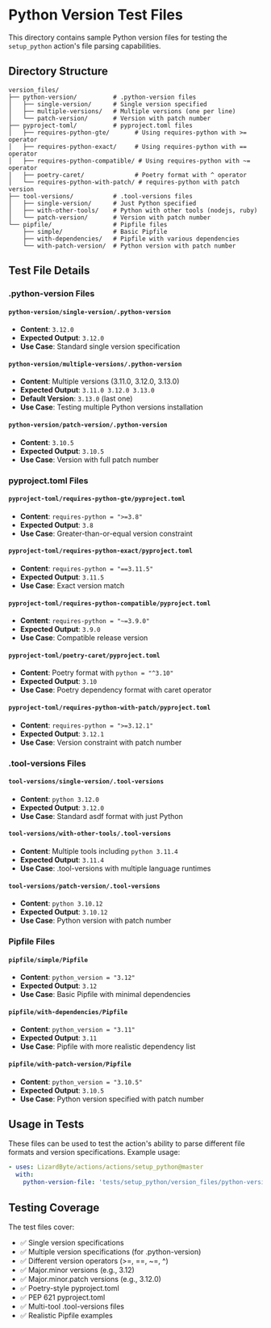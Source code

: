 # Python Version Test Files

This directory contains sample Python version files for testing the `setup_python` action's file parsing capabilities.

## Directory Structure

```
version_files/
├── python-version/          # .python-version files
│   ├── single-version/      # Single version specified
│   ├── multiple-versions/   # Multiple versions (one per line)
│   └── patch-version/       # Version with patch number
├── pyproject-toml/          # pyproject.toml files
│   ├── requires-python-gte/       # Using requires-python with >= operator
│   ├── requires-python-exact/     # Using requires-python with == operator
│   ├── requires-python-compatible/ # Using requires-python with ~= operator
│   ├── poetry-caret/              # Poetry format with ^ operator
│   └── requires-python-with-patch/ # requires-python with patch version
├── tool-versions/           # .tool-versions files
│   ├── single-version/      # Just Python specified
│   ├── with-other-tools/    # Python with other tools (nodejs, ruby)
│   └── patch-version/       # Version with patch number
└── pipfile/                 # Pipfile files
    ├── simple/              # Basic Pipfile
    ├── with-dependencies/   # Pipfile with various dependencies
    └── with-patch-version/  # Python version with patch number
```

## Test File Details

### .python-version Files

#### `python-version/single-version/.python-version`
- **Content**: `3.12.0`
- **Expected Output**: `3.12.0`
- **Use Case**: Standard single version specification

#### `python-version/multiple-versions/.python-version`
- **Content**: Multiple versions (3.11.0, 3.12.0, 3.13.0)
- **Expected Output**: `3.11.0 3.12.0 3.13.0`
- **Default Version**: `3.13.0` (last one)
- **Use Case**: Testing multiple Python versions installation

#### `python-version/patch-version/.python-version`
- **Content**: `3.10.5`
- **Expected Output**: `3.10.5`
- **Use Case**: Version with full patch number

### pyproject.toml Files

#### `pyproject-toml/requires-python-gte/pyproject.toml`
- **Content**: `requires-python = ">=3.8"`
- **Expected Output**: `3.8`
- **Use Case**: Greater-than-or-equal version constraint

#### `pyproject-toml/requires-python-exact/pyproject.toml`
- **Content**: `requires-python = "==3.11.5"`
- **Expected Output**: `3.11.5`
- **Use Case**: Exact version match

#### `pyproject-toml/requires-python-compatible/pyproject.toml`
- **Content**: `requires-python = "~=3.9.0"`
- **Expected Output**: `3.9.0`
- **Use Case**: Compatible release version

#### `pyproject-toml/poetry-caret/pyproject.toml`
- **Content**: Poetry format with `python = "^3.10"`
- **Expected Output**: `3.10`
- **Use Case**: Poetry dependency format with caret operator

#### `pyproject-toml/requires-python-with-patch/pyproject.toml`
- **Content**: `requires-python = ">=3.12.1"`
- **Expected Output**: `3.12.1`
- **Use Case**: Version constraint with patch number

### .tool-versions Files

#### `tool-versions/single-version/.tool-versions`
- **Content**: `python 3.12.0`
- **Expected Output**: `3.12.0`
- **Use Case**: Standard asdf format with just Python

#### `tool-versions/with-other-tools/.tool-versions`
- **Content**: Multiple tools including `python 3.11.4`
- **Expected Output**: `3.11.4`
- **Use Case**: .tool-versions with multiple language runtimes

#### `tool-versions/patch-version/.tool-versions`
- **Content**: `python 3.10.12`
- **Expected Output**: `3.10.12`
- **Use Case**: Python version with patch number

### Pipfile Files

#### `pipfile/simple/Pipfile`
- **Content**: `python_version = "3.12"`
- **Expected Output**: `3.12`
- **Use Case**: Basic Pipfile with minimal dependencies

#### `pipfile/with-dependencies/Pipfile`
- **Content**: `python_version = "3.11"`
- **Expected Output**: `3.11`
- **Use Case**: Pipfile with more realistic dependency list

#### `pipfile/with-patch-version/Pipfile`
- **Content**: `python_version = "3.10.5"`
- **Expected Output**: `3.10.5`
- **Use Case**: Python version specified with patch number

## Usage in Tests

These files can be used to test the action's ability to parse different file formats and version specifications. Example usage:

```yaml
- uses: LizardByte/actions/actions/setup_python@master
  with:
    python-version-file: 'tests/setup_python/version_files/python-version/single-version/.python-version'
```

## Testing Coverage

The test files cover:
- ✅ Single version specifications
- ✅ Multiple version specifications (for .python-version)
- ✅ Different version operators (>=, ==, ~=, ^)
- ✅ Major.minor versions (e.g., 3.12)
- ✅ Major.minor.patch versions (e.g., 3.12.0)
- ✅ Poetry-style pyproject.toml
- ✅ PEP 621 pyproject.toml
- ✅ Multi-tool .tool-versions files
- ✅ Realistic Pipfile examples
